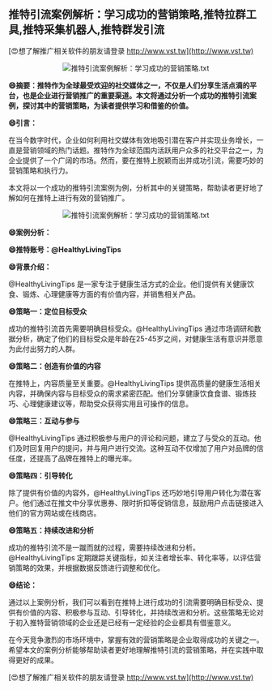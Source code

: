 ## **推特引流案例解析：学习成功的营销策略,推特拉群工具,推特采集机器人,推特群发引流**

[😍想了解推广相关软件的朋友请登录 http://www.vst.tw](http://www.vst.tw)

 <center><img src="https://vst.tw/MP4/tuiguang/png/8.png" alt="推特引流案例解析：学习成功的营销策略.txt"></center>

**😄摘要：推特作为全球最受欢迎的社交媒体之一，不仅是人们分享生活点滴的平台，也是企业进行营销推广的重要渠道。本文将通过分析一个成功的推特引流案例，探讨其中的营销策略，为读者提供学习和借鉴的价值。**

**😄引言：**

在当今数字时代，企业如何利用社交媒体有效地吸引潜在客户并实现业务增长，一直是营销领域的热门话题。推特作为全球范围内活跃用户众多的社交平台之一，为企业提供了一个广阔的市场。然而，要在推特上脱颖而出并成功引流，需要巧妙的营销策略和执行力。

本文将以一个成功的推特引流案例为例，分析其中的关键策略，帮助读者更好地了解如何在推特上进行有效的营销推广。

 <center><img src="https://vst.tw/MP4/tuiguang/png/4.png" alt="推特引流案例解析：学习成功的营销策略.txt"></center>

**😄案例分析：**

**😄推特账号：@HealthyLivingTips**

**😄背景介绍：**

@HealthyLivingTips 是一家专注于健康生活方式的企业。他们提供有关健康饮食、锻炼、心理健康等方面的有价值内容，并销售相关产品。

**😄策略一：定位目标受众**

成功的推特引流首先需要明确目标受众。@HealthyLivingTips 通过市场调研和数据分析，确定了他们的目标受众是年龄在25-45岁之间，对健康生活有意识并愿意为此付出努力的人群。

**😄策略二：创造有价值的内容**

在推特上，内容质量至关重要。@HealthyLivingTips 提供高质量的健康生活相关内容，并确保内容与目标受众的需求紧密匹配。他们分享健康饮食食谱、锻炼技巧、心理健康建议等，帮助受众获得实用且可操作的信息。

**😄策略三：互动与参与**

@HealthyLivingTips 通过积极参与用户的评论和问题，建立了与受众的互动。他们及时回复用户的提问，并与用户进行交流。这种互动不仅增加了用户对品牌的信任度，还提高了品牌在推特上的曝光率。

**😄策略四：引导转化**

除了提供有价值的内容外，@HealthyLivingTips 还巧妙地引导用户转化为潜在客户。他们通过在推文中分享优惠券、限时折扣等促销信息，鼓励用户点击链接进入他们的官方网站或在线商店。

**😄策略五：持续改进和分析**

成功的推特引流不是一蹴而就的过程，需要持续改进和分析。@HealthyLivingTips 定期跟踪关键指标，如关注者增长率、转化率等，以评估营销策略的效果，并根据数据反馈进行调整和优化。

**😄结论：**

通过以上案例分析，我们可以看到在推特上进行成功的引流需要明确目标受众、提供有价值的内容、积极参与互动、引导转化，并持续改进和分析。这些策略无论对于初入推特营销领域的企业还是已经有一定经验的企业都具有借鉴意义。

在今天竞争激烈的市场环境中，掌握有效的营销策略是企业取得成功的关键之一。希望本文的案例分析能够帮助读者更好地理解推特引流的营销策略，并在实践中取得更好的成果。

[😍想了解推广相关软件的朋友请登录 http://www.vst.tw](http://www.vst.tw)



